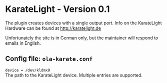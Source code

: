 KarateLight - Version 0.1
=========================

The plugin creates devices with a single output port. Info on the
KarateLight Hardware can be found at http://karatelight.de

Unfortunately the site is in German only, but the maintainer will respond to
emails in English.


## Config file: `ola-karate.conf`

`device = /dev/kldmx0`  
The path to the KarateLight device. Multiple entries are supported.